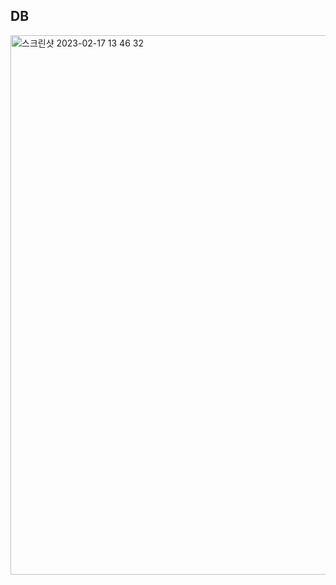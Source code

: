 ## DB

<img width="863" alt="스크린샷 2023-02-17 13 46 32" src="https://user-images.githubusercontent.com/69714701/219551722-9287faa3-af50-4b96-b1e5-0c0cda870f30.png">
